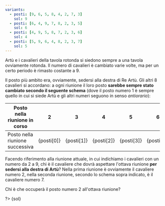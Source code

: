 ```yaml
---
variants:
  - posti: [9, 6, 5, 8, 4, 2, 7, 3]
    sol: 9
  - posti: [6, 4, 9, 7, 8, 2, 3, 5]
    sol: 6
  - posti: [4, 9, 5, 8, 7, 2, 3, 6]
    sol: 4
  - posti: [5, 9, 6, 4, 8, 2, 3, 7]
    sol: 5
---
```


Artù e i cavalieri della tavola rotonda si siedono sempre a una tavola ovviamente rotonda. Il numero di cavalieri è cambiato varie volte, ma per un certo periodo è rimasto costante a 9.

Il posto più ambito era, ovviamente, sedersi alla destra di Re Artù. Gli altri 8 cavalieri si accordano: a ogni riunione il loro posto **sarebbe sempre stato cambiato secondo il seguente schema** (dove il posto numero 1 è sempre quello in cui si siede Artù e gli altri numeri seguono in senso _antiorario_):

| Posto nella riunione in corso   | 2          | 3          | 4          | 5          | 6          | 7          | 8          | 9          |
| ------------------------------- | ---------- | ---------- | ---------- | ---------- | ---------- | ---------- | ---------- | ---------- |
| Posto nella riunione successiva | {posti[0]} | {posti[1]} | {posti[2]} | {posti[3]} | {posti[4]} | {posti[5]} | {posti[6]} | {posti[7]} |

Facendo riferimento alla riunione attuale, in cui indichiamo i cavalieri con un numero da 2 a 9, chi è il cavaliere che dovrà aspettare l'ottava riunione **per sedersi alla destra di Artù**?
Nella prima riunione è ovviamente il cavaliere numero 2, nella seconda riunione, secondo lo schema sopra indicato, è il cavaliere numero 7.

Chi è che occuperà il posto numero 2 all'ottava riunione?

?> {sol}
